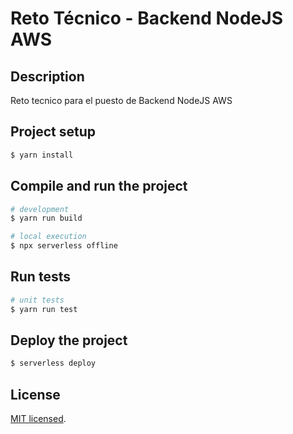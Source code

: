 # Reto Técnico - Backend NodeJS AWS

## Description

Reto tecnico para el puesto de Backend NodeJS AWS

## Project setup

```bash
$ yarn install
```

## Compile and run the project

```bash
# development
$ yarn run build

# local execution
$ npx serverless offline
```

## Run tests

```bash
# unit tests
$ yarn run test
```

## Deploy the project

```bash
$ serverless deploy
```

## License

[MIT licensed](https://github.com/nestjs/nest/blob/master/LICENSE).
